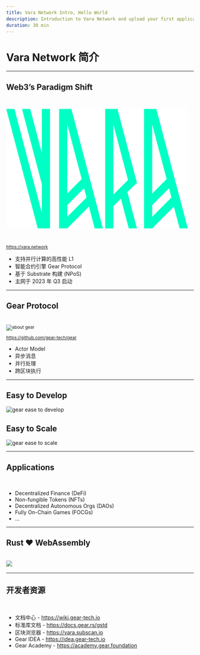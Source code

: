 ```yaml
---
title: Vara Network Intro, Hello World
description: Introduction to Vara Network and upload your first application
duration: 30 min
---
```


# Vara Network 简介

---

## Web3’s Paradigm Shift

<br/>

<pba-cols>

<pba-col style="font-size:smaller">

![alt text](./vara-logo-color.png)

<br/>

https://vara.network

</pba-col>

<pba-col>

- 支持并行计算的高性能 L1
- 智能合约引擎 Gear Protocol
- 基于 Substrate 构建 (NPoS)
- 主网于 2023 年 Q3 启动

</pba-col>

</pba-cols>

---

## Gear Protocol

<br/>

<pba-cols>

<pba-col style="font-size:smaller">

<img src="https://gear.foundation/images/home/what.svg" alt="about gear"/>

<br/>

https://github.com/gear-tech/gear

</pba-col>

<pba-col>

- Actor Model
- 异步消息
- 并行处理
- 跨区块执行

</pba-col>

</pba-cols>

---

<pba-cols>

<pba-col>

## Easy to Develop

<img style="width: 400px; height: 400px" src="https://gear.foundation/_next/image?url=%2Fimages%2Fhome%2Fadvantage1.png&amp;w=1200&amp;q=95" alt="gear ease to develop"/>


</pba-col>

<pba-col>

## Easy to Scale

<img style="width: 400px; height: 400px" src="https://gear.foundation/_next/image?url=%2Fimages%2Fhome%2Fadvantage2.png&amp;w=1920&amp;q=95" alt="gear ease to scale"/>

</pba-col>

</pba-cols>

---

## Applications

<br/>

<pba-flex center>

- Decentralized Finance (DeFi)
- Non-fungible Tokens (NFTs)
- Decentralized Autonomous Orgs (DAOs)
- Fully On-Chain Games (FOCGs)
- ...

</pba-flex>

---

## Rust ❤️ WebAssembly

<br/>

<img style="width: 600px" src="https://www.rust-lang.org/static/images/wasm-ferris.png" />

---

## 开发者资源

<br/>

<pba-flex center>

- 文档中心 - https://wiki.gear-tech.io
- 标准库文档 - https://docs.gear.rs/gstd
- 区块浏览器 - https://vara.subscan.io
- Gear IDEA - https://idea.gear-tech.io
- Gear Academy - https://academy.gear.foundation

</pba-flex>